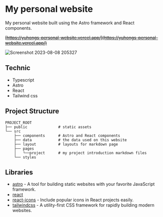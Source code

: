 # My personal website

My personal website built using the Astro framework and React components.

~~[https://yuhongs-personal-website.vercel.app/](https://yuhongs-personal-website.vercel.app/)~~

![Screenshot 2023-08-08 205327](https://github.com/huyuhong0205/my-personal-website/assets/114565048/12bbb816-cd40-4df7-a578-f6220aecdb68)

## Technic

- Typescript
- Astro
- React
- Tailwind css

## Project Structure

```
PROJECT_ROOT
├── public              # static assets
└── src
    ├── components      # Astro and React components
    ├── data            # the data used on this website
    ├── layout          # layouts for markdown page
    ├── pages
    │   └──project      # my project introduction markdown files
    └── styles
```

## Libraries

- [astro](https://astro.build/) - A tool for building static websites with your favorite JavaScript framework.
- [react](https://react.dev/)
- [react-icons](https://www.npmjs.com/package/react-icons) - Include popular icons in React projects easily.
- [tailwindcss](https://tailwindcss.com/) - A utility-first CSS framework for rapidly building modern websites.
